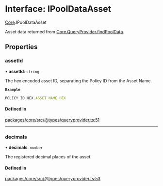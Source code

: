 # Interface: IPoolDataAsset

[Core](../modules/Core.md).IPoolDataAsset

Asset data returned from [Core.QueryProvider.findPoolData](../classes/Core.QueryProvider.md#findpooldata).

## Properties

### assetId

• **assetId**: `string`

The hex encoded asset ID, separating the Policy ID from the Asset Name.

**`Example`**

```ts
POLICY_ID_HEX.ASSET_NAME_HEX
```

#### Defined in

[packages/core/src/@types/queryprovider.ts:51](https://github.com/SundaeSwap-finance/sundae-sdk/blob/main/packages/core/src/@types/queryprovider.ts#L51)

___

### decimals

• **decimals**: `number`

The registered decimal places of the asset.

#### Defined in

[packages/core/src/@types/queryprovider.ts:53](https://github.com/SundaeSwap-finance/sundae-sdk/blob/main/packages/core/src/@types/queryprovider.ts#L53)
